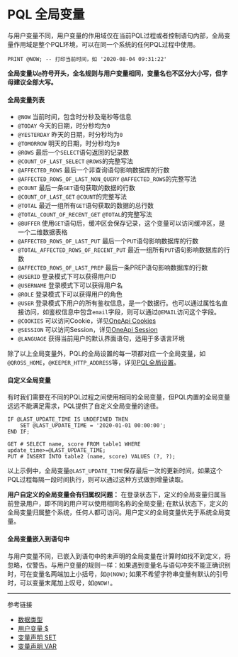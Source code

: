 # PQL 全局变量
与用户变量不同，用户变量的作用域仅在当前PQL过程或者控制语句内部，全局变量作用域是整个PQL环境，可以在同一个系统的任何PQL过程中使用。
```
PRINT @NOW; -- 打印当前时间，如 '2020-08-04 09:31:22'
```
**全局变量以`@`符号开头，全名规则与用户变量相同，变量名也不区分大小写，但字母建议全部大写。**

#### 全局变量列表
* `@NOW` 当前时间，包含时分秒及毫秒等信息
* `@TODAY` 今天的日期，时分秒均为`0`
* `@YESTERDAY` 昨天的日期，时分秒均为`0`
* `@TOMORROW` 明天的日期，时分秒均为`0`
* `@ROWS` 最后一个`SELECT`语句返回的记录数
* `@COUNT_OF_LAST_SELECT` `@ROWS`的完整写法
* `@AFFECTED_ROWS` 最后一个非查询语句影响数据库的行数
* `@AFFECTED_ROWS_OF_LAST_NON_QUERY` `@AFFECTED_ROWS`的完整写法 
* `@COUNT` 最后一条`GET`语句获取的数据的行数
* `@COUNT_OF_LAST_GET` `@COUNT`的完整写法 
* `@TOTAL` 最近一组所有`GET`语句获取的数据的总行数
* `@TOTAL_COUNT_OF_RECENT_GET` `@TOTAL`的完整写法
* `@BUFFER` 使用`GET`语句后，缓冲区会保存记录，这个变量可以访问缓冲区，是一个二维数据表格
* `@AFFECTED_ROWS_OF_LAST_PUT` 最后一个`PUT`语句影响数据库的行数
* `@TOTAL_AFFECTED_ROWS_OF_RECENT_PUT` 最近一组所有`PUT`语句影响数据库的行数
* `@AFFECTED_ROWS_OF_LAST_PREP` 最后一条PREP语句影响数据库的行数
* `@USERID` 登录模式下可以获得用户ID
* `@USERNAME` 登录模式下可以获得用户名
* `@ROLE` 登录模式下可以获得用户的角色
* `@USER` 登录模式下用户的所有鉴权信息，是一个数据行。也可以通过属性名直接访问，如鉴权信息中包含`email`字段，则可以通过`@EMAIL`访问这个字段。
* `@COOKIES` 可以访问Cookie，详见[OneApi Cookies](/doc/oneapi/cookies)
* `@SESSION` 可以访问Session，详见[OneApi Session](/doc/oneapi/session)
* `@LANGUAGE` 获得当前用户的默认界面语句，适用于多语言环境

除了以上全局变量外，PQL的全局设置的每一项都对应一个全局变量，如 `@QROSS_HOME`，`@KEEPER_HTTP_ADDRESS`等，详见[PQL全局设置](/doc/pql/setup)。

#### 自定义全局变量
有时我们需要在不同的PQL过程之间使用相同的全局变量，但PQL内置的全局变量远远不能满足需求，PQL提供了自定义全局变量的途径。
```
IF @LAST_UPDATE_TIME IS UNDEFINED THEN
    SET @LAST_UPDATE_TIME = '2020-01-01 00:00:00';
END IF;

GET # SELECT name, score FROM table1 WHERE update_time>=@LAST_UPDATE_TIME;
PUT # INSERT INTO table2 (name, score) VALUES (?, ?);
```
以上示例中，全局变量`@LAST_UPDATE_TIME`保存最后一次的更新时间，如果这个PQL过程每隔一段时间执行，则可以通过这种方式做到增量读取。

**用户自定义的全局变量会有归属权问题：** 在登录状态下，定义的全局变量归属当前登录用户，即不同的用户可以使用相同名称的全局变量; 在默认状态下，定义的全局变量归属整个系统，任何人都可访问。用户定义的全局变量优先于系统全局变量。

#### 全局变量嵌入到语句中
与用户变量不同，已嵌入到语句中的未声明的全局变量在计算时如找不到定义，将忽略，仅警告。与用户变量的规则一样：如果遇到变量名与语句冲突不能正确识别时，可在变量名两端加上小括号，如`@(NOW)`; 如果不希望字符串变量有默认的引号时，可以变量末尾加上叹号，如`@NOW!`。 


---
参考链接
* [数据类型](/doc/pql/datatype)
* [用户变量 $](/doc/pql/variable)
* [变量声明 SET](/doc/pql/set)
* [变量声明 VAR](/doc/pql/var)